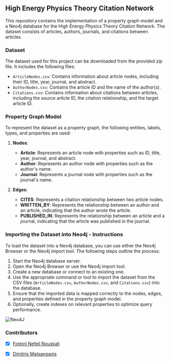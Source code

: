 ## High Energy Physics Theory Citation Network

This repository contains the implementation of a property graph model and a Neo4j database for the High Energy Physics Theory Citation Network. 
The dataset consists of articles, authors, journals, and citations between articles.

### Dataset

The dataset used for this project can be downloaded from the provided zip file. It includes the following files:

- `ArticleNodes.csv`: Contains information about article nodes, including their ID, title, year, journal, and abstract.
- `AuthorNodes.csv`: Contains the article ID and the name of the author(s).
- `Citations.csv`: Contains information about citations between articles, including the source article ID, the citation relationship, and the target article ID.

### Property Graph Model

To represent the dataset as a property graph, the following entities, labels, types, and properties are used:

1. **Nodes**:
   - **Article**: Represents an article node with properties such as ID, title, year, journal, and abstract.
   - **Author**: Represents an author node with properties such as the author's name.
   - **Journal**: Represents a journal node with properties such as the journal's name.

2. **Edges**:
   - **CITES**: Represents a citation relationship between two article nodes.
   - **WRITTEN_BY**: Represents the relationship between an author and an article, indicating that the author wrote the article.
   - **PUBLISHED_IN**: Represents the relationship between an article and a journal, indicating that the article was published in the journal.

### Importing the Dataset into Neo4j - Instructions

To load the dataset into a Neo4j database, you can use either the Neo4j Browser or the Neo4j import tool. The following steps outline the process:

1. Start the Neo4j database server.
2. Open the Neo4j Browser or use the Neo4j import tool.
3. Create a new database or connect to an existing one.
4. Use the appropriate command or tool to import the dataset from the CSV files (`ArticleNodes.csv`, `AuthorNodes.csv`, and `Citations.csv`) into the database.
5. Ensure that the imported data is mapped correctly to the nodes, edges, and properties defined in the property graph model.
6. Optionally, create indexes on relevant properties to optimize query performance.

![Neo4J](https://img.shields.io/badge/Neo4j-008CC1?style=for-the-badge&logo=neo4j&logoColor=white)

### Contributors

- [x] [Foteini Nefeli Nouskali](https://github.com/FoteiniNefeli)
- [x] [Dimitris Matsanganis](https://github.com/dmatsanganis)


